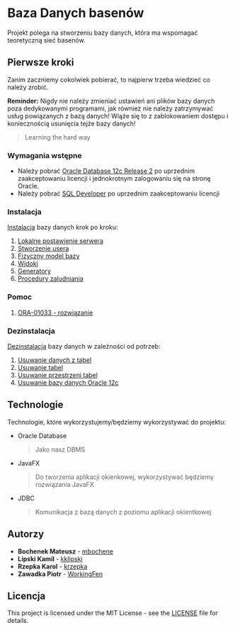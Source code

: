 # Baza Danych basenów
Projekt polega na stworzeniu bazy danych, która ma wspomagać teoretyczną sieć basenów.

## Pierwsze kroki
Zanim zaczniemy cokolwiek pobierać, to najpierw trzeba wiedzieć co należy zrobić.

**Reminder:** Nigdy nie należy zmieniać ustawień ani plików bazy danych poza dedykowanymi programami, jak również nie należy zatrzymywać usług powiązanych z bazą danych! Wiąże się to z zablokowaniem dostępu i koniecznością usunięcia tejże bazy danych!
> Learning the hard way

### Wymagania wstępne
- Należy pobrać [Oracle Database 12c Release 2](https://www.oracle.com/technetwork/database/enterprise-edition/downloads/index.html) po uprzednim zaakceptowaniu licencji i jednokrotnym zalogowaniu się na stronę Oracle.
- Należy pobrać [SQL Developer](https://www.oracle.com/technetwork/developer-tools/sql-developer/downloads/index.html) po uprzednim zaakceptowaniu licencji

### Instalacja
[Instalacja](https://github.com/WorkingFen/BDProject/blob/master/INSTALL.md) bazy danych krok po kroku:
1. [Lokalne postawienie serwera](https://github.com/WorkingFen/BDProject/blob/master/INSTALL.md#postawienie-serwera-lokalnie)
2. [Stworzenie usera](https://github.com/WorkingFen/BDProject/blob/master/INSTALL.md#tworzenie-nowego-usera-dla-oracle-12c-i-sql-developera)
3. [Fizyczny model bazy](https://github.com/WorkingFen/BDProject/blob/master/INSTALL.md#utworzenie-tabel-dla-sieci-basen%C3%B3w-w-bazie-danych)
4. [Widoki](https://github.com/WorkingFen/BDProject/blob/master/INSTALL.md#generacja-widok%C3%B3w)
5. [Generatory](https://github.com/WorkingFen/BDProject/blob/master/INSTALL.md#utworzenie-tabel-do-generatora-w-bazie-danych)
6. [Procedury zaludniania](https://github.com/WorkingFen/BDProject/blob/master/INSTALL.md#generacja-danych)

### Pomoc
1. [ORA-01033 - rozwiązanie](https://github.com/WorkingFen/BDProject/blob/master/HELP.md#ora-01033)

### Dezinstalacja
[Dezinstalacja](https://github.com/WorkingFen/BDProject/blob/master/UNINSTALL.md) bazy danych w zależności od potrzeb:
1. [Usuwanie danych z tabel](https://github.com/WorkingFen/BDProject/blob/master/UNINSTALL.md#usuwanie-danych-z-tabel)
2. [Usuwanie tabel](https://github.com/WorkingFen/BDProject/blob/master/UNINSTALL.md#usuwanie-tabel)
3. [Usuwanie przestrzeni tabel](https://github.com/WorkingFen/BDProject/blob/master/UNINSTALL.md#usuwanie-przestrzeni-tabel)
4. [Usuwanie bazy danych Oracle 12c](https://github.com/WorkingFen/BDProject/blob/master/UNINSTALL.md#usuwanie-bazy-danych-oracle-12c)

## Technologie
Technologie, które wykorzystujemy/będziemy wykorzystywać do projektu:
- Oracle Database 
  > Jako nasz DBMS
- JavaFX
  > Do tworzenia aplikacji okienkowej, wykorzystywać będziemy rozwiązania JavaFX
- JDBC
  > Komunikacja z bazą danych z poziomu aplikacji okientkowej

## Autorzy
- **Bochenek Mateusz** - [mbochene](https://github.com/mbochene)
- **Lipski Kamil** - [kklipski](https://github.com/kklipski)
- **Rzepka Karol** - [krzepka](https://github.com/krzepka)
- **Zawadka Piotr** - [WorkingFen](https://github.com/WorkingFen)

## Licencja
This project is licensed under the MIT License - see the [LICENSE](LICENSE) file for details.
